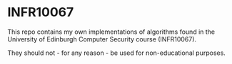 # INFR10067

This repo contains my own implementations of algorithms found in the University of Edinburgh Computer Security course (INFR10067).

They should not - for any reason - be used for non-educational purposes.
